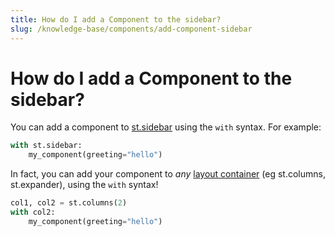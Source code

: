 ```yaml
---
title: How do I add a Component to the sidebar?
slug: /knowledge-base/components/add-component-sidebar
---
```


# How do I add a Component to the sidebar?

You can add a component to [st.sidebar](/library/api-reference/layout/st.sidebar) using the `with` syntax. For example:

```python
with st.sidebar:
    my_component(greeting="hello")
```

In fact, you can add your component to _any_ [layout container](/library/api-reference/layout) (eg st.columns, st.expander), using the `with` syntax!

```python
col1, col2 = st.columns(2)
with col2:
    my_component(greeting="hello")
```
